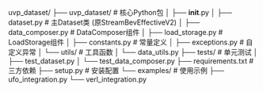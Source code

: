 
uvp_dataset/
├── uvp_dataset/               # 核心Python包
│   ├── __init__.py
│   ├── dataset.py             # 主Dataset类 (原StreamBevEffectiveV2)
│   ├── data_composer.py       # DataComposer组件
│   ├── load_storage.py        # LoadStorage组件
│   ├── constants.py           # 常量定义
│   ├── exceptions.py          # 自定义异常
│   └── utils/                 # 工具函数
│       └── data_utils.py
├── tests/                     # 单元测试
│   ├── test_dataset.py
│   └── test_data_composer.py
├── requirements.txt           # 三方依赖
├── setup.py                   # 安装配置
└── examples/                  # 使用示例
    ├── ufo_integration.py
    └── verl_integration.py





```python

```